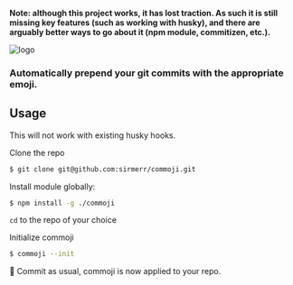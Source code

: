 **Note: although this project works, it has lost traction. As such it is still missing key features (such as working with husky), and there are arguably better ways to go about it (npm module, commitizen, etc.).**

![logo](https://user-images.githubusercontent.com/11183523/45936482-fca41480-bf84-11e8-862f-44595853327b.png)

<h3>Automatically prepend your git commits with the appropriate emoji.</h3>

## Usage
This will not work with existing husky hooks.

Clone the repo
```bash
$ git clone git@github.com:sirmerr/commoji.git
```

Install module globally: 
```bash
$ npm install -g ./commoji
```

`cd` to the repo of your choice

Initialize commoji  
```bash
$ commoji --init
```

:tada: Commit as usual, commoji is now applied to your repo.
